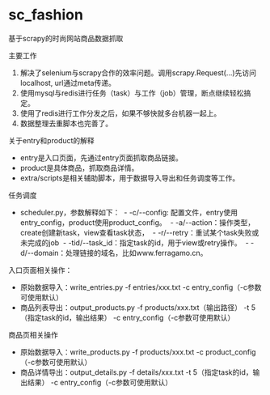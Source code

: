 # sc_fashion
基于scrapy的时尚网站商品数据抓取

主要工作
1. 解决了selenium与scrapy合作的效率问题。调用scrapy.Request(...)先访问localhost, url通过meta传递。
2. 使用mysql与redis进行任务（task）与工作（job）管理，断点继续轻松搞定。
3. 使用了redis进行工作分发之后，如果不够快就多台机器一起上。
4. 数据整理去重脚本也完善了。

关于entry和product的解释
- entry是入口页面，先通过entry页面抓取商品链接。
- product是具体商品，抓取商品详情。
- extra/scripts是相关辅助脚本，用于数据导入导出和任务调度等工作。

任务调度
- scheduler.py，参数解释如下：
  - -c/--config: 配置文件，entry使用entry_config，product使用product_config。
  - -a/--action：操作类型，create创建新task，view查看task状态，
  - -r/--retry：重试某个task失败或未完成的job
  - -tid/--task_id：指定task的id，用于view或retry操作。
  - -d/--domain：处理链接的域名，比如www.ferragamo.cn。

入口页面相关操作：
- 原始数据导入：write_entries.py -f entries/xxx.txt -c entry_config（-c参数可使用默认）
- 商品列表导出：output_products.py -f products/xxx.txt（输出路径） -t 5（指定task的id，输出结果） -c entry_config（-c参数可使用默认）

商品页相关操作
- 原始数据导入：write_products.py -f products/xxx.txt -c product_config（-c参数可使用默认）
- 商品详情导出：output_details.py -f details/xxx.txt -t 5（指定task的id，输出结果） -c entry_config（-c参数可使用默认）
